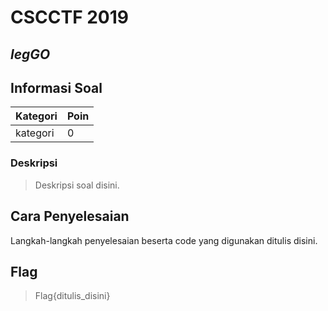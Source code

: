 # CSCCTF 2019
## _legGO_

## Informasi Soal
| Kategori | Poin |
| -------- | ---- |
| kategori | 0 |
### Deskripsi
> Deskripsi soal disini.

## Cara Penyelesaian
Langkah-langkah penyelesaian beserta code yang digunakan ditulis disini.

## Flag
> Flag{ditulis_disini}
